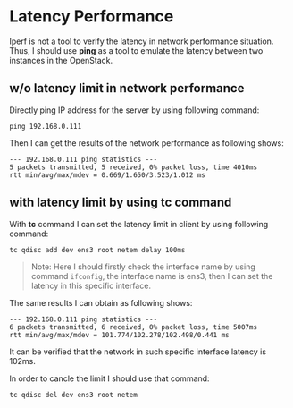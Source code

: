 # Latency Performance

Iperf is not a tool to verify the latency in network performance situation. Thus, I should use **ping** as a tool to emulate the latency between two instances in the OpenStack. 

## w/o latency limit in network performance

Directly ping IP address for the server by using following command:
   ```
   ping 192.168.0.111
   ```
Then I can get the results of the network performance as following shows:
   ```
   --- 192.168.0.111 ping statistics ---
   5 packets transmitted, 5 received, 0% packet loss, time 4010ms
   rtt min/avg/max/mdev = 0.669/1.650/3.523/1.012 ms
   ```

## with latency limit by using tc command

With **tc** command I can set the latency limit in client by using following command:
   ```
   tc qdisc add dev ens3 root netem delay 100ms
   ```
> Note: Here I should firstly check the interface name by using command ```ifconfig```, the interface name is ens3, then I can set the latency in this specific interface.

The same results I can obtain as following shows:
   ```
   --- 192.168.0.111 ping statistics ---
   6 packets transmitted, 6 received, 0% packet loss, time 5007ms
   rtt min/avg/max/mdev = 101.774/102.278/102.498/0.441 ms
   ```
It can be verified that the network in such specific interface latency is 102ms.

In order to cancle the limit I should use that command:
   ```
   tc qdisc del dev ens3 root netem
   ```



